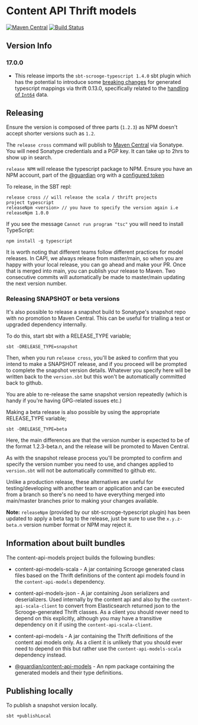 # Content API Thrift models

[![Maven Central](https://maven-badges.herokuapp.com/maven-central/com.gu/content-api-models/badge.svg)](https://maven-badges.herokuapp.com/maven-central/com.gu/content-api-models)
[![Build Status](https://travis-ci.org/guardian/content-api-models.svg?branch=master)](https://travis-ci.org/guardian/content-api-models)

## Version Info

### 17.0.0 
* This release imports the `sbt-scrooge-typescript 1.4.0` sbt plugin which has the potential to introduce some [breaking changes](https://github.com/apache/thrift/blob/master/CHANGES.md#breaking-changes-2) for generated typescript mappings via thrift 0.13.0, specifically related to the [handling of `Int64`](https://issues.apache.org/jira/browse/THRIFT-4675) data.

## Releasing

Ensure the version is composed of three parts (`1.2.3`) as NPM doesn't accept shorter versions such as `1.2`.

The `release cross` command will publish to [Maven Central](http://search.maven.org/) via Sonatype. You will need Sonatype credentials and a PGP key. It can take up to 2hrs to show up in search.

`release NPM` will release the typescript package to NPM. Ensure you have an NPM account, part of the [@guardian](https://www.npmjs.com/org/guardian) org with a [configured token](https://docs.npmjs.com/creating-and-viewing-authentication-tokens)

To release, in the SBT repl:
```sbtshell
release cross // will release the scala / thrift projects
project typescript
releaseNpm <version> // you have to specify the version again i.e releaseNpm 1.0.0
```

If you see the message `Cannot run program "tsc"` you will need to install TypeScript:
```
npm install -g typescript
```

It is worth noting that different teams follow different practices for model releases. In CAPI, we always release from master/main, so when you are happy with your local release, you can go ahead and make your PR. Once that is merged into main, you can publish your release to Maven. Two consecutive commits will automatically be made to master/main updating the next version number.

### Releasing SNAPSHOT or beta versions

It's also possible to release a snapshot build to Sonatype's snapshot repo with no promotion to Maven Central. This can be useful for trialling a test or upgraded dependency internally.

To do this, start sbt with a RELEASE_TYPE variable;

`sbt -DRELEASE_TYPE=snapshot`

Then, when you run `release cross`, you'll be asked to confirm that you intend to make a SNAPSHOT release, and if you proceed will be prompted to complete the snapshot version details. Whatever you specify here will be written back to the `version.sbt` but this won't be automatically committed back to github.

You are able to re-release the same snapshot version repeatedly (which is handy if you're having GPG-related issues etc.)

Making a beta release is also possible by using the appropriate RELEASE_TYPE variable;

`sbt -DRELEASE_TYPE=beta`

Here, the main differences are that the version number is expected to be of the format 1.2.3-beta.n, and the release will be promoted to Maven Central. 

As with the snapshot release process you'll be prompted to confirm and specify the version number you need to use, and changes applied to `version.sbt` will not be automatically committed to github etc.

Unlike a production release, these alternatives are useful for testing/developing with another team or application and can be executed from a branch so there's no need to have everything merged into main/master branches prior to making your changes available.

**Note:** `releaseNpm` (provided by our sbt-scrooge-typescript plugin) has been updated to apply a beta tag to the release, just be sure to use the `x.y.z-beta.n` version number format or NPM may reject it.

## Information about built bundles

The content-api-models project builds the following bundles: 

* content-api-models-scala - A jar containing Scrooge generated class files based on the Thrift definitions of the content api models found in the `content-api-models` dependency. 

* content-api-models-json - A jar containing Json serializers and deserializers. Used internally by the content api and also by the `content-api-scala-client` to convert from Elasticsearch returned json to the Scrooge-generated Thrift classes. As a client you should never need to depend on this explicitly, although you may have a transitive dependency on it if using the `content-api-scala-client`.

* content-api-models - A jar containing the Thrift definitions of the content api models only. As a client it is unlikely that you should ever need to depend on this but rather use the `content-api-models-scala` dependency instead.

* [@guardian/content-api-models](https://www.npmjs.com/package/@guardian/content-api-models) - An npm package containing the generated models and their type definitions.



## Publishing locally 

To publish a snapshot version locally.

```
sbt +publishLocal
```




